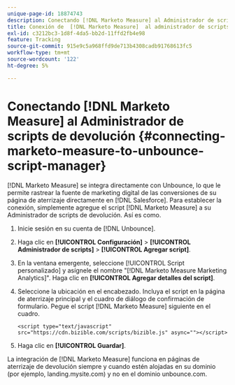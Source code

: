```yaml
---
unique-page-id: 18874743
description: Conectando [!DNL Marketo Measure] al Administrador de scripts de devolución - [!DNL Marketo Measure]
title: Conexión de  [!DNL Marketo Measure]  al administrador de scripts de cancelación de devoluciones
exl-id: c3212bc3-1d8f-4da5-bb2d-11ffd2fb4e98
feature: Tracking
source-git-commit: 915e9c5a968ffd9de713b4308cadb91768613fc5
workflow-type: tm+mt
source-wordcount: '122'
ht-degree: 5%

---
```


# Conectando [!DNL Marketo Measure] al Administrador de scripts de devolución {#connecting-marketo-measure-to-unbounce-script-manager}

[!DNL Marketo Measure] se integra directamente con Unbounce, lo que le permite rastrear la fuente de marketing digital de las conversiones de su página de aterrizaje directamente en [!DNL Salesforce]. Para establecer la conexión, simplemente agregue el script [!DNL Marketo Measure] a su Administrador de scripts de devolución. Así es como.

1. Inicie sesión en su cuenta de [!DNL Unbounce].
1. Haga clic en **[!UICONTROL Configuración]** > **[!UICONTROL Administrador de scripts]** > **[!UICONTROL Agregar script]**.
1. En la ventana emergente, seleccione [!UICONTROL Script personalizado] y asígnele el nombre &quot;[!DNL Marketo Measure Marketing Analytics]&quot;. Haga clic en **[!UICONTROL Agregar detalles del script]**.
1. Seleccione la ubicación en el encabezado. Incluya el script en la página de aterrizaje principal y el cuadro de diálogo de confirmación de formulario. Pegue el script [!DNL Marketo Measure] siguiente en el cuadro.

   `<script type="text/javascript" src="https://cdn.bizible.com/scripts/bizible.js" async=""></script>`

1. Haga clic en **[!UICONTROL Guardar]**.

La integración de [!DNL Marketo Measure] funciona en páginas de aterrizaje de devolución siempre y cuando estén alojadas en su dominio (por ejemplo, landing.mysite.com) y no en el dominio unbounce.com.
